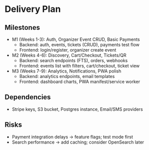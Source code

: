 # Delivery Plan

## Milestones
- M1 (Weeks 1-3): Auth, Organizer Event CRUD, Basic Payments
  - Backend: auth, events, tickets (CRUD), payments test flow
  - Frontend: login/register, organizer create event
- M2 (Weeks 4-6): Discovery, Cart/Checkout, Tickets/QR
  - Backend: search endpoints (FTS), orders, webhooks
  - Frontend: events list with filters, cart/checkout, ticket view
- M3 (Weeks 7-9): Analytics, Notifications, PWA polish
  - Backend: analytics endpoints, email templates
  - Frontend: dashboard charts, PWA manifest/service worker

## Dependencies
- Stripe keys, S3 bucket, Postgres instance, Email/SMS providers

## Risks
- Payment integration delays -> feature flags; test mode first
- Search performance -> add caching; consider OpenSearch later
